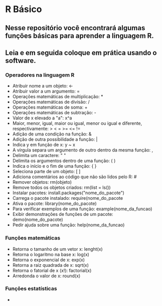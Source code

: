 # R Básico 

## Nesse repositório você encontrará algumas funções básicas para aprender a linguagem R.

## Leia e em seguida coloque em prática usando o software.

### Operadores na linguagem R

- Atribuir nome a um objeto: <-
- Atribuir valor a um argumento: =
- Operações matemáticas de multiplicação: *
- Operações matemáticas de divisão: /
- Operações matemáticas de soma: +
- Operações matemáticas de subtração: -
- Valor de x elevado a "a": x^a
- Maior, menor, igual, maior ou igual, menor ou igual e diferente, respectivamente: > < = >= <= !=
- Adição de uma condição na função: &
- Adição de outra possibilidade a função: |
- Indica y em função de x: y ~ x
- A vírgula separa um argumento de outro dentro da mesma função: ,
- Delimita um caractere: " "
- Delimita os argumentos dentro de uma função: ( )
- Indica o início e o fim de uma função: { }
- Seleciona parte de um objeto: [ ]
- Adiciona comentários ao código que não são lidos pelo R: #
- Remover objetos: rm(objeto)
- Remove todos os objetos criados: rm(list = ls())
- Instalar pacotes: install.packages("nome_do_pacote")
- Carrega o pacote instalado: require(nome_do_pacote
- Ativa o pacote: library(nome_do_pacote)
- Para verificar exemplos de uma função: example(nome_da_funcao)
- Exibir demonstrações de funções de um pacote: demo(nome_do_pacote)
- Pedir ajuda sobre uma função: help(nome_da_funcao)

### Funções matemáticas

- Retorna o tamanho de um vetor x: lenght(x)
- Retorna o logaritmo na base x: log(x)
- Retorna o exponencial de x: exp(x)
- Retorna a raiz quadrada de x: sqrt(x)
- Retorna o fatorial de x (x!): factorial(x)
- Arredonda o valor de x: round(x)

### Funções estatísticas

- 
